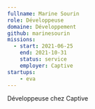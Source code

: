 ```yaml
---
fullname: Marine Sourin
role: Développeuse
domaine: Développement
github: marinesourin
missions:
  - start: 2021-06-25
    end: 2021-10-31
    status: service
    employer: Captive
startups:
    - eva
---
```


Développeuse chez Captive
